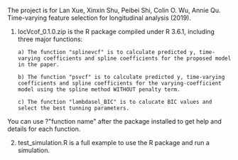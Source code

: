 The project is for Lan Xue, Xinxin Shu, Peibei Shi, Colin O. Wu, Annie Qu. Time-varying feature selection for longitudinal analysis (2019).

1. locVcof_0.1.0.zip is the R package compiled under R 3.6.1, including three major functions:

       a) The function "splinevcf" is to calculate predicted y, time-varying coefficients and spline coefficients for the proposed model in the paper.

       b) The function "psvcf" is to calculate predicted y, time-varying coefficients and spline coefficients for the varying-coefficient model using the spline method WITHOUT penalty term.

       c) The function "lambdasel_BIC" is to calucate BIC values and select the best tunning parameters.

You can use ?"function name" after the package installed to get help and details for each function. 



2. test_simulation.R is a full example to use the R package and run a simulation. 
